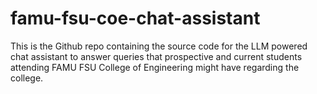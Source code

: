 # famu-fsu-coe-chat-assistant
This is the Github repo containing the source code for the LLM powered chat assistant to answer queries that prospective and current students attending FAMU FSU College of Engineering might have regarding the college.

